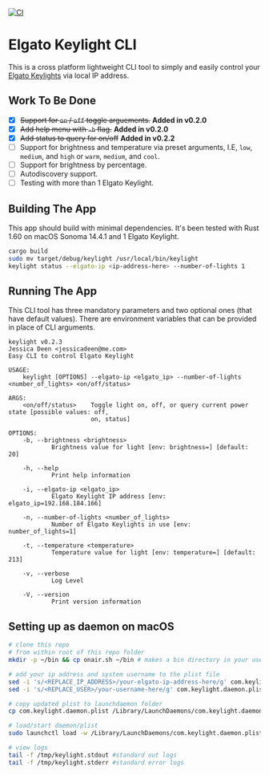 [![CI](https://github.com/jldeen/keylight-cli/actions/workflows/build-ci.yml/badge.svg)](https://github.com/jldeen/keylight-cli/actions/workflows/build-ci.yml)

# Elgato Keylight CLI

This is a cross platform lightweight CLI tool to simply and easily control your [Elgato Keylights](https://www.elgato.com/key-light) via local IP address. 

## Work To Be Done

- [X] ~~Support for `on` / `off` toggle arguements.~~ **Added in v0.2.0**
- [X] ~~Add help menu with `-h` flag.~~ **Added in v0.2.0**
- [X] ~~Add status to query for on/off~~ **Added in v0.2.2**
- [ ] Support for brightness and temperature via preset arguments, I.E, `low`, `medium`, and `high` or `warm`, `medium`, and `cool`.
- [ ] Support for brightness by percentage.
- [ ] Autodiscovery support.
- [ ] Testing with more than 1 Elgato Keylight.

## Building The App

This app should build with minimal dependencies.  It's been tested with Rust 1.60 on macOS Sonoma 14.4.1 and 1 Elgato Keylight.

```sh
cargo build
sudo mv target/debug/keylight /usr/local/bin/keylight
keylight status --elgato-ip <ip-address-here> --number-of-lights 1
```

## Running The App

This CLI tool has three mandatory parameters and two optional ones (that have default values).  There are environment variables that can be provided in place of CLI arguments.

```
keylight v0.2.3
Jessica Deen <jessicadeen@me.com>
Easy CLI to control Elgato Keylight

USAGE:
    keylight [OPTIONS] --elgato-ip <elgato_ip> --number-of-lights <number_of_lights> <on/off/status>

ARGS:
    <on/off/status>    Toggle light on, off, or query current power state [possible values: off,
                       on, status]

OPTIONS:
    -b, --brightness <brightness>
            Brightness value for light [env: brightness=] [default: 20]

    -h, --help
            Print help information

    -i, --elgato-ip <elgato_ip>
            Elgato Keylight IP address [env: elgato_ip=192.168.184.166]

    -n, --number-of-lights <number_of_lights>
            Number of Elgato Keylights in use [env: number_of_lights=1]

    -t, --temperature <temperature>
            Temperature value for light [env: temperature=] [default: 213]

    -v, --verbose
            Log Level

    -V, --version
            Print version information
```

## Setting up as daemon on macOS

```sh
# clone this repo
# from within root of this repo folder
mkdir -p ~/bin && cp onair.sh ~/bin # makes a bin directory in your user's home folder, copies onair script to that folder

# add your ip address and system username to the plist file
sed -i 's/<REPLACE_IP_ADDRESS>/your-elgato-ip-address-here/g' com.keylight.daemon.plist
sed -i 's/<REPLACE_USER>/your-username-here/g' com.keylight.daemon.plist

# copy updated plist to launchdaemon folder
cp com.keylight.daemon.plist /Library/LaunchDaemons/com.keylight.daemon.plist

# load/start daemon/plist
sudo launchctl load -w /Library/LaunchDaemons/com.keylight.daemon.plist

# view logs
tail -f /tmp/keylight.stdout #standard out logs
tail -f /tmp/keylight.stderr #standard error logs
```